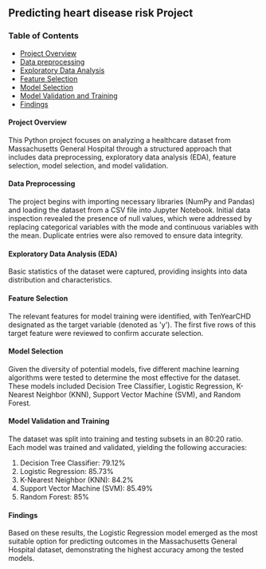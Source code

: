 ## Predicting heart disease risk Project
### Table of Contents
 - [Project Overview](#project-overview)
 - [Data preprocessing](#data-preprocessing)
 - [Exploratory Data Analysis](#exploratory-data-analysis)
 - [Feature Selection](#feature-selection)
 - [Model Selection](#model-selection)
 - [Model Validation and Training](#model-validation-and-training)
 - [Findings](#findings)        

#### Project Overview
This Python project focuses on analyzing a healthcare dataset from Massachusetts General Hospital through a structured approach that includes data preprocessing, exploratory data analysis (EDA), feature selection, model selection, and model validation.

#### Data Preprocessing 
The project begins with importing necessary libraries (NumPy and Pandas) and loading the dataset from a CSV file into Jupyter Notebook. Initial data inspection revealed the presence of null values, which were addressed by replacing categorical variables with the mode and continuous variables with the mean. Duplicate entries were also removed to ensure data integrity.

#### Exploratory Data Analysis (EDA) 
Basic statistics of the dataset were captured, providing insights into data distribution and characteristics.

#### Feature Selection 
The relevant features for model training were identified, with TenYearCHD designated as the target variable (denoted as 'y'). The first five rows of this target feature were reviewed to confirm accurate selection.

#### Model Selection 
Given the diversity of potential models, five different machine learning algorithms were tested to determine the most effective for the dataset. These models included Decision Tree Classifier, Logistic Regression, K-Nearest Neighbor (KNN), Support Vector Machine (SVM), and Random Forest.

#### Model Validation and Training 
The dataset was split into training and testing subsets in an 80:20 ratio. Each model was trained and validated, yielding the following accuracies:

1. Decision Tree Classifier: 79.12%
2. Logistic Regression: 85.73%
3. K-Nearest Neighbor (KNN): 84.2%
4. Support Vector Machine (SVM): 85.49%
5. Random Forest: 85%

#### Findings
Based on these results, the Logistic Regression model emerged as the most suitable option for predicting outcomes in the Massachusetts General Hospital dataset, demonstrating the highest accuracy among the tested models.




